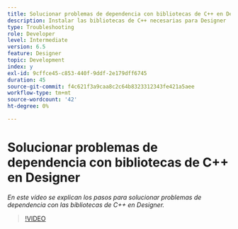 ```yaml
---
title: Solucionar problemas de dependencia con bibliotecas de C++ en Designer
description: Instalar las bibliotecas de C++ necesarias para Designer
type: Troubleshooting
role: Developer
level: Intermediate
version: 6.5
feature: Designer
topic: Development
index: y
exl-id: 9cffce45-c853-440f-9ddf-2e179dff6745
duration: 45
source-git-commit: f4c621f3a9caa8c2c64b8323312343fe421a5aee
workflow-type: tm+mt
source-wordcount: '42'
ht-degree: 0%

---
```


# Solucionar problemas de dependencia con bibliotecas de C++ en Designer

*En este vídeo se explican los pasos para solucionar problemas de dependencia con las bibliotecas de C++ en Designer.*

>[!VIDEO](https://video.tv.adobe.com/v/335576?quality=12&learn=on)
